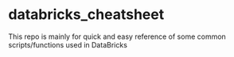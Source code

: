 # databricks_cheatsheet

This repo is mainly for quick and easy reference of some common scripts/functions used in DataBricks

